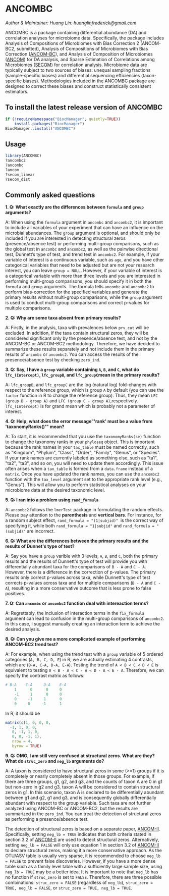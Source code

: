 # ANCOMBC

*Author & Maintainer: Huang Lin: <huanglinfrederick@gmail.com>*

ANCOMBC is a package containing differential abundance (DA) and correlation 
analyses for microbiome data. Specifically, the package includes 
Analysis of Compositions of Microbiomes with Bias Correction 2 (ANCOM-BC2, submitted),
Analysis of Compositions of Microbiomes with Bias Correction ([ANCOM-BC](https://doi.org/10.1038/s41467-020-17041-7)), and 
Analysis of Composition of Microbiomes ([ANCOM](https://www.tandfonline.com/doi/full/10.3402/mehd.v26.27663)) for DA analysis, and Sparse 
Estimation of Correlations among Microbiomes ([SECOM](https://doi.org/10.1038/s41467-022-32243-x)) for correlation 
analysis. Microbiome data are typically subject to two sources of biases: 
unequal sampling fractions (sample-specific biases) and differential 
sequencing efficiencies (taxon-specific biases). Methodologies included in 
the ANCOMBC package are designed to correct these biases and construct 
statistically consistent estimators.

## To install the latest release version of ANCOMBC

```r
if (!requireNamespace("BiocManager", quietly=TRUE))
    install.packages("BiocManager")
BiocManager::install("ANCOMBC")
```

## Usage

```r
library(ANCOMBC)
?ancombc2
?ancombc 
?ancom
?secom_linear
?secom_dist
```
## Commonly asked questions

**1. Q: What exactly are the differences between `formula` and `group` arguments?**

A: When using the `formula` argument in `ancombc` and `ancombc2`, it is important to include all variables of your experiment that can have an influence on the microbial abundances. The `group` argument is optional, and should only be included if you are interested in detecting structural zeros (presence/absence test) or performing multi-group comparisons, such as the global test in `ancombc` and `ancombc2`, as well as the pairwise directional test, Dunnett’s type of test, and trend test in `ancombc2`. For example, if your variable of interest is a continuous variable, such as `age`, and you have other categorical variables that need to be adjusted but are not your research interest, you can leave `group = NULL`. However, if your variable of interest is a categorical variable with more than three levels and you are interested in performing multi-group comparisons, you should specify it in both the `formula` and `group` arguments. The formula tells `ancombc` and `ancombc2` to perform bias-correction for the specified variables and generate the primary results without multi-group comparisons, while the `group` argument is used to conduct multi-group comparisons and correct p-values for multiple comparisons.

**2. Q: Why are some taxa absent from primary results?**

A: Firstly, in the analysis, taxa with prevalences below `prv_cut` will be excluded. In addition, if the taxa contain structural zeros, they will be considered significant only by the presence/absence test, and not by the ANCOM-BC or ANCOM-BC2 methodology. Therefore, we have decided to summarize these results separately and not include them in the primary results of `ancombc` or `ancombc2`. You can access the results of the presence/absence test by checking `zero_ind`.

**3. Q: Say, I have a `group` variable containing `A`, `B`, and `C`, what do `lfc_(Intercept)`, `lfc_groupB`, and `lfc_groupC`mean in the primary results?** 

A: `lfc_groupB`, and `lfc_groupC` are the log (natural log) fold-changes with respect to the reference group, which is group `A` by default (you can use the `factor` function in R to change the reference group). Thus, they mean `LFC (group B - group A)` and `LFC (group C - group A)`,respectively. `lfc_(Intercept)` is for grand mean which is probably not a parameter of interest.

**4. Q: Help, what does the error message"'rank' must be a value from 'taxonomyRanks()'" mean?**

A: To start, it is recommended that you use the `taxonomyRanks(se)` function to change the taxonomy ranks in your `phyloseq` object. This is important because the rank names in your `tax_table` must be named correctly, such as "Kingdom", "Phylum", "Class", "Order", "Family", "Genus", or "Species". If your rank names are currently labeled as something else, such as "ta1", "ta2", "ta3", and so on, you will need to update them accordingly. This issue often arises when a `tax_table` is formed from a `data.frame` instead of a `matrix`. Once you have updated the rank names, you can use the `ancombc2` function with the `tax_level` argument set to the appropriate rank level (e.g., "Genus"). This will allow you to perform statistical analyses on your microbiome data at the desired taxonomic level.

**5. Q: I ran into a problem using `rand_formula`**

A: `ancombc2` follows the `lmerTest` package in formulating the random effects. Please pay attention to the **parenthesis** and **vertical bars**. For instance, for a random subject effect, `rand_formula = "(1|subjid)" `is the correct way of specifying it, while both `rand_formula = "1|subjid"` and `rand_formula = "(subjid)"` are incorrect.

**6. Q: What are the differences between the primary results and the results of Dunnet's type of test?**

A: Say you have a `group` varible with 3 levels, `A`, `B`, and `C`, both the primary results and the results of Dunnett's type of test will provide you with differentially abundant taxa for the comparisons of `B - A` and `C - A`. However, there is a difference in the correction of p-values. The primary results only correct p-values across taxa, while Dunnett's type of test corrects p-values across taxa and for multiple comparisons (`B - A` and `C - A`), resulting in a more conservative outcome that is less prone to false positives.

**7. Q: Can `ancombc` or `ancombc2` function deal with intereaction terms?**

A: Regrettably, the inclusion of interaction terms in the `fix_formula` argument can lead to confusion in the multi-group comparisons of `ancombc2`. In this case, I suggest manually creating an interaction term to achieve the desired analysis.

**8. Q: Can you give me a more complicated example of performing ANCOM-BC2 trend test?**

A: For example, when using the trend test with a `group` variable of 5 ordered categories (`A, B, C, D, E`) in R, we are actually estimating 4 contrasts, which are (`B-A, C-A, D-A, E-A`). Testing the trend of `A < B < C < D < E` is equivalent to testing `0 < B - A < C - A < D - A < E - A`. Therefore, we can specify the contrast matrix as follows:

```R
# B-A    C-A     D-A    E-A
    1      0      0     0
    -1     1      0     0
    0     -1     1      0
    0     0     -1      1
```

In R, it should be

```R
matrix(c(1, 0, 0, 0,
  -1, 1, 0, 0,
   0, -1, 1, 0,
   0, 0, -1, 1),
   nrow = 4, 
   byrow = TRUE)
```

**9. Q: OMG, I am still very confused at structural zeros. What are they? What do `struc_zero` and `neg_lb` arguments do?**

A: A taxon is considered to have structural zeros in some (>=1) groups if it is completely or nearly completely absent in those groups. For example, if there are three groups, g1, g2, and g3, and the counts of taxon A are 0 in g1 but non-zero in g2 and g3, taxon A will be considered to contain structural zeros in g1. In this scenario, taxon A is declared to be differentially abundant between g1 and g2, g1 and g3, and is consequently globally differentially abundant with respect to the group variable. Such taxa are not further analyzed using ANCOM-BC or ANCOM-BC2, but the results are summarized in the `zero_ind`. You can treat the detection of structural zeros as performing a presence/absence test.

The detection of structural zeros is based on a separate paper, [ANCOM-II](https://www.ncbi.nlm.nih.gov/pmc/articles/PMC5682008/). Specifically, setting `neg_lb = TRUE` indicates that both criteria stated in section 3.2 of [ANCOM-II](https://www.ncbi.nlm.nih.gov/pmc/articles/PMC5682008/) are used to detect structural zeros. Alternatively, setting `neg_lb = FALSE` will only use equation 1 in section 3.2 of [ANCOM-II](https://www.ncbi.nlm.nih.gov/pmc/articles/PMC5682008/) to declare structural zeros, making it a more conservative approach. As the OTU/ASV table is usually very sparse, it is recommended to choose `neg_lb = FALSE` to prevent false discoveries. However, if you have a more dense table such as a family level table with a sufficiently large sample size, using `neg_lb = TRUE` may be a better idea. It is important to note that `neg_lb` has no function if `struc_zero` is set to `FALSE`. Therefore, there are three possible combinations: `struc_zero = FALSE` (regardless of `neg_lb`), `struc_zero = TRUE, neg_lb = FALSE`, or `struc_zero = TRUE, neg_lb = TRUE`.
